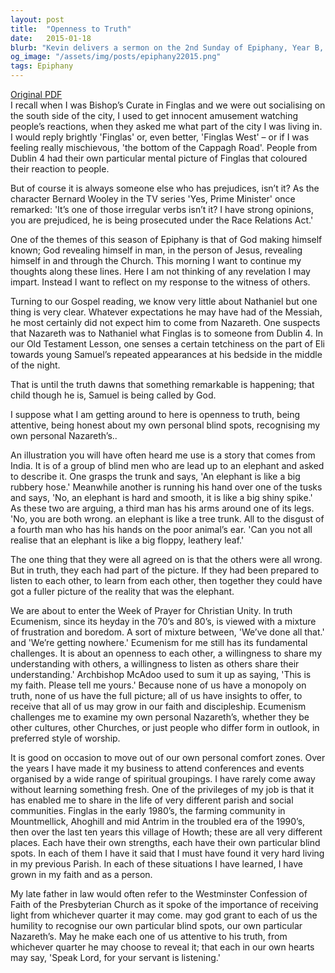 ```yaml
---
layout: post
title:  "Openness to Truth"
date:   2015-01-18
blurb: "Kevin delivers a sermon on the 2nd Sunday of Epiphany, Year B, 2015, focusing on the themes of openness to truth and recognizing personal biases. He uses the story of the blind men and the elephant to illustrate the importance of being receptive to different perspectives. He also discusses the significance of the Week of Prayer for Christian Unity and the need for ecumenism."
og_image: "/assets/img/posts/epiphany22015.png"
tags: Epiphany
---
```

[Original PDF](/assets/pdf/epiphany22015.pdf)    
I recall when I was Bishop’s Curate in Finglas and we were out socialising on the south side of the city, I used to get innocent amusement watching people’s reactions, when they asked me what part of the city I was living in. I would reply brightly 'Finglas' or, even better, 'Finglas West' – or if I was feeling really mischievous, 'the bottom of the Cappagh Road'. People from Dublin 4 had their own particular mental picture of Finglas that coloured their reaction to people.

But of course it is always someone else who has prejudices, isn’t it? As the character Bernard Wooley in the TV series 'Yes, Prime Minister' once remarked: 'It’s one of those irregular verbs isn’t it? I have strong opinions, you are prejudiced, he is being prosecuted under the Race Relations Act.'

One of the themes of this season of Epiphany is that of God making himself known; God revealing himself in man, in the person of Jesus, revealing himself in and through the Church. This morning I want to continue my thoughts along these lines. Here I am not thinking of any revelation I may impart. Instead I want to reflect on my response to the witness of others.

Turning to our Gospel reading, we know very little about Nathaniel but one thing is very clear. Whatever expectations he may have had of the Messiah, he most certainly did not expect him to come from Nazareth. One suspects that Nazareth was to Nathaniel what Finglas is to someone from Dublin 4. In our Old Testament Lesson, one senses a certain tetchiness on the part of Eli towards young Samuel’s repeated appearances at his bedside in the middle of the night.

That is until the truth dawns that something remarkable is happening; that child though he is, Samuel is being called by God.

I suppose what I am getting around to here is openness to truth, being attentive, being honest about my own personal blind spots, recognising my own personal Nazareth’s..

An illustration you will have often heard me use is a story that comes from India. It is of a group of blind men who are lead up to an elephant and asked to describe it. One grasps the trunk and says, 'An elephant is like a big rubbery hose.' Meanwhile another is running his hand over one of the tusks and says, 'No, an elephant is hard and smooth, it is like a big shiny spike.' As these two are arguing, a third man has his arms around one of its legs. 'No, you are both wrong. an elephant is like a tree trunk. All to the disgust of a fourth man who has his hands on the poor animal’s ear. 'Can you not all realise that an elephant is like a big floppy, leathery leaf.'

The one thing that they were all agreed on is that the others were all wrong. But in truth, they each had part of the picture. If they had been prepared to listen to each other, to learn from each other, then together they could have got a fuller picture of the reality that was the elephant.

We are about to enter the Week of Prayer for Christian Unity. In truth Ecumenism, since its heyday in the 70’s and 80’s, is viewed with a mixture of frustration and boredom. A sort of mixture between, 'We’ve done all that.' and 'We’re getting nowhere.' Ecumenism for me still has its fundamental challenges. It is about an openness to each other, a willingness to share my understanding with others, a willingness to listen as others share their understanding.' Archbishop McAdoo used to sum it up as saying, 'This is my faith. Please tell me yours.' Because none of us have a monopoly on truth, none of us have the full picture; all of us have insights to offer, to receive that all of us may grow in our faith and discipleship. Ecumenism challenges me to examine my own personal Nazareth’s, whether they be other cultures, other Churches, or just people who differ form in outlook, in preferred style of worship.

It is good on occasion to move out of our own personal comfort zones. Over the years I have made it my business to attend conferences and events organised by a wide range of spiritual groupings. I have rarely come away without learning something fresh. One of the privileges of my job is that it has enabled me to share in the life of very different parish and social communities. Finglas in the early 1980’s, the farming community in Mountmellick, Ahoghill and mid Antrim in the troubled era of the 1990’s, then over the last ten years this village of Howth; these are all very different places. Each have their own strengths, each have their own particular blind spots. In each of them I have it said that I must have found it very hard living in my previous Parish. In each of these situations I have learned, I have grown in my faith and as a person.

My late father in law would often refer to the Westminster Confession of Faith of the Presbyterian Church as it spoke of the importance of receiving light from whichever quarter it may come. may god grant to each of us the humility to recognise our own particular blind spots, our own particular Nazareth’s. May he make each one of us attentive to his truth, from whichever quarter he may choose to reveal it; that each in our own hearts may say, 'Speak Lord, for your servant is listening.'
